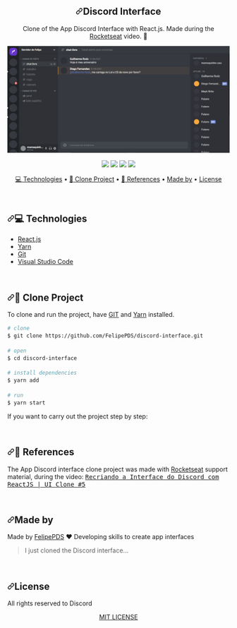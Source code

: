 <div id="readme" class="Box-body readme blob js-code-block-container p-5 p-xl-6 gist-border-0">
    <article class="markdown-body entry-content container-lg" itemprop="text"><h1></h1><h1 align="center"><a id="user-content-discord-interface" class="anchor" aria-hidden="true" href="#discord-interface"><svg class="octicon octicon-link" viewBox="0 0 16 16" version="1.1" width="16" height="16" aria-hidden="true"><path fill-rule="evenodd" d="M7.775 3.275a.75.75 0 001.06 1.06l1.25-1.25a2 2 0 112.83 2.83l-2.5 2.5a2 2 0 01-2.83 0 .75.75 0 00-1.06 1.06 3.5 3.5 0 004.95 0l2.5-2.5a3.5 3.5 0 00-4.95-4.95l-1.25 1.25zm-4.69 9.64a2 2 0 010-2.83l2.5-2.5a2 2 0 012.83 0 .75.75 0 001.06-1.06 3.5 3.5 0 00-4.95 0l-2.5 2.5a3.5 3.5 0 004.95 4.95l1.25-1.25a.75.75 0 00-1.06-1.06l-1.25 1.25a2 2 0 01-2.83 0z"></path></svg></a>Discord Interface</h1>
<p align="center">Clone of the App Discord Interface with React.js. Made during the <a href="https://www.youtube.com/watch?v=x4FdZd2-_uU&amp;list=PLAW7Bip9qIeZasMZMfoGPM5iJbZDvg_BT&amp;index=6&amp;t=75s" rel="nofollow">Rocketseat</a> video. <g-emoji class="g-emoji" alias="rocket" fallback-src="https://github.githubassets.com/images/icons/emoji/unicode/1f680.png">🚀</g-emoji></p>
<p align="center">
    <img src="https://github.com/FelipePDS/discord-interface/blob/main/.github/interface-prototype.PNG" alt="Discord Interface Prototype" />        
</p>

<p align="center">
  <a href="https://github.com/FelipePDS/discord-interface/blob/master/LICENSE"><img src="https://camo.githubusercontent.com/e5e651f77c73c04dbce7b54fc437cf5e945af7a5c3928938109bd4aa9cb75a44/68747470733a2f2f696d672e736869656c64732e696f2f6769746875622f6c6963656e73652f46656c6970655044532f646973636f72642d696e746572666163653f7374796c653d666f722d7468652d6261646765" data-canonical-src="https://img.shields.io/github/license/FelipePDS/discord-interface?style=for-the-badge" style="max-width:100%;"></a> 
  <a target="_blank" rel="noopener noreferrer" href="https://camo.githubusercontent.com/d0646e939db0620989bbe8de6a365c6309f9e1fbec3c9da51173cabb85ff8121/68747470733a2f2f696d672e736869656c64732e696f2f6769746875622f7265706f2d73697a652f46656c6970655044532f646973636f72642d696e746572666163653f7374796c653d666f722d7468652d6261646765"><img src="https://camo.githubusercontent.com/d0646e939db0620989bbe8de6a365c6309f9e1fbec3c9da51173cabb85ff8121/68747470733a2f2f696d672e736869656c64732e696f2f6769746875622f7265706f2d73697a652f46656c6970655044532f646973636f72642d696e746572666163653f7374796c653d666f722d7468652d6261646765" data-canonical-src="https://img.shields.io/github/repo-size/FelipePDS/discord-interface?style=for-the-badge" style="max-width:100%;"></a>
  <a target="_blank" rel="noopener noreferrer" href="https://camo.githubusercontent.com/84a6eafc9ab2c0f921153ae73b3e2f34043f7fd229d387b991a24aff16873092/68747470733a2f2f696d672e736869656c64732e696f2f7374617469632f76313f6c6162656c3d6e706d266d6573736167653d76362e31342e3426636f6c6f723d434233383337267374796c653d666f722d7468652d6261646765266c6f676f3d6e706d266c6f676f436f6c6f723d7768697465"><img src="https://camo.githubusercontent.com/84a6eafc9ab2c0f921153ae73b3e2f34043f7fd229d387b991a24aff16873092/68747470733a2f2f696d672e736869656c64732e696f2f7374617469632f76313f6c6162656c3d6e706d266d6573736167653d76362e31342e3426636f6c6f723d434233383337267374796c653d666f722d7468652d6261646765266c6f676f3d6e706d266c6f676f436f6c6f723d7768697465" data-canonical-src="https://img.shields.io/static/v1?label=npm&amp;message=v6.14.4&amp;color=CB3837&amp;style=for-the-badge&amp;logo=npm&amp;logoColor=white" style="max-width:100%;"></a> 
  <a target="_blank" rel="noopener noreferrer" href="https://camo.githubusercontent.com/528721cb6ad8e727b6b42c6d73759b0eb14aef93283f1d015094c148c8e4e2d9/68747470733a2f2f696d672e736869656c64732e696f2f7374617469632f76313f6c6162656c3d7961726e266d6573736167653d76312e32322e3526636f6c6f723d324338454242267374796c653d666f722d7468652d6261646765266c6f676f3d7961726e266c6f676f436f6c6f723d7768697465"><img src="https://camo.githubusercontent.com/528721cb6ad8e727b6b42c6d73759b0eb14aef93283f1d015094c148c8e4e2d9/68747470733a2f2f696d672e736869656c64732e696f2f7374617469632f76313f6c6162656c3d7961726e266d6573736167653d76312e32322e3526636f6c6f723d324338454242267374796c653d666f722d7468652d6261646765266c6f676f3d7961726e266c6f676f436f6c6f723d7768697465" data-canonical-src="https://img.shields.io/static/v1?label=yarn&amp;message=v1.22.5&amp;color=2C8EBB&amp;style=for-the-badge&amp;logo=yarn&amp;logoColor=white" style="max-width:100%;"></a>
</p>
<p align="center">
  <a href="#technologies"><g-emoji class="g-emoji" alias="computer" fallback-src="https://github.githubassets.com/images/icons/emoji/unicode/1f4bb.png">💻</g-emoji> Technologies</a> • 
  <a href="#clone-project"><g-emoji class="g-emoji" alias="open_file_folder" fallback-src="https://github.githubassets.com/images/icons/emoji/unicode/1f4c2.png">📂</g-emoji> Clone Project</a> • 
  <a href="#references"><g-emoji class="g-emoji" alias="pushpin" fallback-src="https://github.githubassets.com/images/icons/emoji/unicode/1f4cc.png">📌</g-emoji> References</a> • 
  <a href="#made-by">Made by</a> • 
  <a href="#license">License</a>
</p>
<br>
<h2 id="user-content-technologies"><a id="user-content-computer-technologies" class="anchor" aria-hidden="true" href="#computer-technologies"><svg class="octicon octicon-link" viewBox="0 0 16 16" version="1.1" width="16" height="16" aria-hidden="true"><path fill-rule="evenodd" d="M7.775 3.275a.75.75 0 001.06 1.06l1.25-1.25a2 2 0 112.83 2.83l-2.5 2.5a2 2 0 01-2.83 0 .75.75 0 00-1.06 1.06 3.5 3.5 0 004.95 0l2.5-2.5a3.5 3.5 0 00-4.95-4.95l-1.25 1.25zm-4.69 9.64a2 2 0 010-2.83l2.5-2.5a2 2 0 012.83 0 .75.75 0 001.06-1.06 3.5 3.5 0 00-4.95 0l-2.5 2.5a3.5 3.5 0 004.95 4.95l1.25-1.25a.75.75 0 00-1.06-1.06l-1.25 1.25a2 2 0 01-2.83 0z"></path></svg></a><g-emoji class="g-emoji" alias="computer" fallback-src="https://github.githubassets.com/images/icons/emoji/unicode/1f4bb.png">💻</g-emoji> Technologies</h2>
<ul>
  <li><a href="https://pt-br.reactjs.org/" rel="nofollow">React.js</a></li>
  <li><a href="https://yarnpkg.com/" rel="nofollow">Yarn</a></li>
  <li><a href="https://git-scm.com/" rel="nofollow">Git</a></li>
  <li><a href="https://code.visualstudio.com/" rel="nofollow">Visual Studio Code</a></li>
</ul>
<br>
<h2 id="user-content-clone-project"><a id="user-content-open_file_folder-clone-project" class="anchor" aria-hidden="true" href="#open_file_folder-clone-project"><svg class="octicon octicon-link" viewBox="0 0 16 16" version="1.1" width="16" height="16" aria-hidden="true"><path fill-rule="evenodd" d="M7.775 3.275a.75.75 0 001.06 1.06l1.25-1.25a2 2 0 112.83 2.83l-2.5 2.5a2 2 0 01-2.83 0 .75.75 0 00-1.06 1.06 3.5 3.5 0 004.95 0l2.5-2.5a3.5 3.5 0 00-4.95-4.95l-1.25 1.25zm-4.69 9.64a2 2 0 010-2.83l2.5-2.5a2 2 0 012.83 0 .75.75 0 001.06-1.06 3.5 3.5 0 00-4.95 0l-2.5 2.5a3.5 3.5 0 004.95 4.95l1.25-1.25a.75.75 0 00-1.06-1.06l-1.25 1.25a2 2 0 01-2.83 0z"></path></svg></a><g-emoji class="g-emoji" alias="open_file_folder" fallback-src="https://github.githubassets.com/images/icons/emoji/unicode/1f4c2.png">📂</g-emoji> Clone Project</h2>
<p>To clone and run the project, have <a href="https://git-scm.com/" rel="nofollow">GIT</a> and <a href="https://yarnpkg.com/" rel="nofollow">Yarn</a> installed.</p>

```bash
# clone
$ git clone https://github.com/FelipePDS/discord-interface.git

# open
$ cd discord-interface

# install dependencies
$ yarn add

# run
$ yarn start
```

<p>If you want to carry out the project step by step:</p>
<br>
<h2 id="user-content-references"><a id="user-content-pushpin-references" class="anchor" aria-hidden="true" href="#pushpin-references"><svg class="octicon octicon-link" viewBox="0 0 16 16" version="1.1" width="16" height="16" aria-hidden="true"><path fill-rule="evenodd" d="M7.775 3.275a.75.75 0 001.06 1.06l1.25-1.25a2 2 0 112.83 2.83l-2.5 2.5a2 2 0 01-2.83 0 .75.75 0 00-1.06 1.06 3.5 3.5 0 004.95 0l2.5-2.5a3.5 3.5 0 00-4.95-4.95l-1.25 1.25zm-4.69 9.64a2 2 0 010-2.83l2.5-2.5a2 2 0 012.83 0 .75.75 0 001.06-1.06 3.5 3.5 0 00-4.95 0l-2.5 2.5a3.5 3.5 0 004.95 4.95l1.25-1.25a.75.75 0 00-1.06-1.06l-1.25 1.25a2 2 0 01-2.83 0z"></path></svg></a><g-emoji class="g-emoji" alias="pushpin" fallback-src="https://github.githubassets.com/images/icons/emoji/unicode/1f4cc.png">📌</g-emoji> References</h2>
<p>The App Discord interface clone project was made with <a href="https://rocketseat.com.br/" rel="nofollow">Rocketseat</a> support material, during the video: <kbd><a href="https://youtu.be/x4FdZd2-_uU?list=PLAW7Bip9qIeZasMZMfoGPM5iJbZDvg_BT" rel="nofollow">Recriando a Interface do Discord com ReactJS | UI Clone #5</a></kbd></p>
<br>
<h2 id="user-content-made-by"><a id="user-content-made-by" class="anchor" aria-hidden="true" href="#made-by"><svg class="octicon octicon-link" viewBox="0 0 16 16" version="1.1" width="16" height="16" aria-hidden="true"><path fill-rule="evenodd" d="M7.775 3.275a.75.75 0 001.06 1.06l1.25-1.25a2 2 0 112.83 2.83l-2.5 2.5a2 2 0 01-2.83 0 .75.75 0 00-1.06 1.06 3.5 3.5 0 004.95 0l2.5-2.5a3.5 3.5 0 00-4.95-4.95l-1.25 1.25zm-4.69 9.64a2 2 0 010-2.83l2.5-2.5a2 2 0 012.83 0 .75.75 0 001.06-1.06 3.5 3.5 0 00-4.95 0l-2.5 2.5a3.5 3.5 0 004.95 4.95l1.25-1.25a.75.75 0 00-1.06-1.06l-1.25 1.25a2 2 0 01-2.83 0z"></path></svg></a>Made by</h2>
<p>Made by <a href="https://felipepds.github.io/" rel="nofollow">FelipePDS</a> <g-emoji class="g-emoji" alias="heart" fallback-src="https://github.githubassets.com/images/icons/emoji/unicode/2764.png">❤️</g-emoji> Developing skills to create app interfaces</p>
<blockquote>I just cloned the Discord interface...</blockquote>
<br>
<h2 id="user-content-license"><a id="user-content-license" class="anchor" aria-hidden="true" href="#license"><svg class="octicon octicon-link" viewBox="0 0 16 16" version="1.1" width="16" height="16" aria-hidden="true"><path fill-rule="evenodd" d="M7.775 3.275a.75.75 0 001.06 1.06l1.25-1.25a2 2 0 112.83 2.83l-2.5 2.5a2 2 0 01-2.83 0 .75.75 0 00-1.06 1.06 3.5 3.5 0 004.95 0l2.5-2.5a3.5 3.5 0 00-4.95-4.95l-1.25 1.25zm-4.69 9.64a2 2 0 010-2.83l2.5-2.5a2 2 0 012.83 0 .75.75 0 001.06-1.06 3.5 3.5 0 00-4.95 0l-2.5 2.5a3.5 3.5 0 004.95 4.95l1.25-1.25a.75.75 0 00-1.06-1.06l-1.25 1.25a2 2 0 01-2.83 0z"></path></svg></a>License</h2>
<p>All rights reserved to Discord</p>
<p align="center"><a href="https://github.com/FelipePDS/discord-interface/blob/main/LICENSE">MIT LICENSE</a></p>
</article>
  </div>
